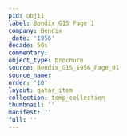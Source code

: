 ```yaml
---
pid: obj11
label: Bendix G15 Page 1
company: Bendix
_date: '1956'
decade: 50s
commentary: 
object_type: brochure
source: Bendix_G15_1956_Page_01
source_name: 
order: '10'
layout: qatar_item
collection: temp_collection
thumbnail: ''
manifest: ''
full: ''
---
```

